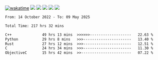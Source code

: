 [![wakatime](https://wakatime.com/badge/user/368879df-dc38-4b1a-86c4-8a2054a0e074.svg)](https://wakatime.com/@368879df-dc38-4b1a-86c4-8a2054a0e074)
<img src="https://img.shields.io/badge/Windows-0078D6?style=flat&logo=Windows&logoColor=white">
<img src="https://img.shields.io/badge/IntelliJ_IDEA-000000.svg?style=flat&logo=IntelliJ-IDEA&logoColor=white">
<img src="https://img.shields.io/badge/CLion-000000.svg?style=flat&logo=CLion&logoColor=white">
<img src="https://img.shields.io/badge/Visual_Studio_Code-007ACC?style=flat&logo=Visual-Studio-Code&logoColor=white">
<img src="https://img.shields.io/badge/Discord-5865F2?label=kano42&style=flat&logo=discord&logoColor=white">
<br>


<!--START_SECTION:waka-->

```txt
From: 14 October 2022 - To: 09 May 2025

Total Time: 217 hrs 32 mins

C++              49 hrs 13 mins  >>>>>>-------------------   22.63 %
Python           29 hrs 8 mins   >>>----------------------   13.40 %
Rust             27 hrs 12 mins  >>>----------------------   12.51 %
C                24 hrs 34 mins  >>>----------------------   11.30 %
ObjectiveC       15 hrs 42 mins  >>-----------------------   07.22 %
```

<!--END_SECTION:waka-->
